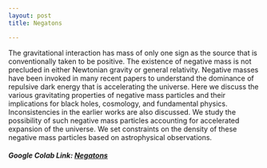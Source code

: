 ```yaml
---
layout: post
title: Negatons

---
```


The gravitational interaction has mass of only one sign as the source that is conventionally taken to be positive. 
The existence of negative mass is not precluded in either Newtonian gravity or general relativity. 
Negative masses have been invoked in many recent papers to understand the dominance of repulsive dark energy
that is accelerating the universe. Here we discuss the various gravitating properties of negative mass particles 
and their implications for black holes, cosmology, and fundamental physics. Inconsistencies in the earlier works 
are also discussed. We study the possibility of such negative mass particles accounting for accelerated expansion
of the universe. We set constraints on the density of these negative mass particles based on astrophysical observations.

##### Google Colab Link: [Negatons](https://github.com/AvijeetPrasad/laputas/blob/main/notebooks/negatons.ipynb)
